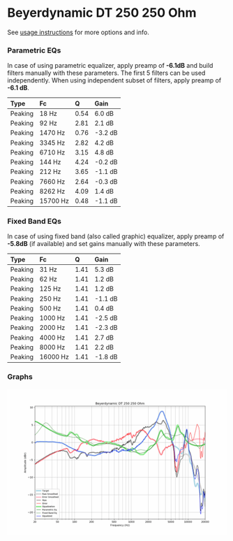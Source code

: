 # Beyerdynamic DT 250 250 Ohm
See [usage instructions](https://github.com/jaakkopasanen/AutoEq#usage) for more options and info.

### Parametric EQs
In case of using parametric equalizer, apply preamp of **-6.1dB** and build filters manually
with these parameters. The first 5 filters can be used independently.
When using independent subset of filters, apply preamp of **-6.1 dB**.

| Type    | Fc       |    Q | Gain    |
|:--------|:---------|:-----|:--------|
| Peaking | 18 Hz    | 0.54 | 6.0 dB  |
| Peaking | 92 Hz    | 2.81 | 2.1 dB  |
| Peaking | 1470 Hz  | 0.76 | -3.2 dB |
| Peaking | 3345 Hz  | 2.82 | 4.2 dB  |
| Peaking | 6710 Hz  | 3.15 | 4.8 dB  |
| Peaking | 144 Hz   | 4.24 | -0.2 dB |
| Peaking | 212 Hz   | 3.65 | -1.1 dB |
| Peaking | 7660 Hz  | 2.64 | -0.3 dB |
| Peaking | 8262 Hz  | 4.09 | 1.4 dB  |
| Peaking | 15700 Hz | 0.48 | -1.1 dB |

### Fixed Band EQs
In case of using fixed band (also called graphic) equalizer, apply preamp of **-5.8dB**
(if available) and set gains manually with these parameters.

| Type    | Fc       |    Q | Gain    |
|:--------|:---------|:-----|:--------|
| Peaking | 31 Hz    | 1.41 | 5.3 dB  |
| Peaking | 62 Hz    | 1.41 | 1.2 dB  |
| Peaking | 125 Hz   | 1.41 | 1.2 dB  |
| Peaking | 250 Hz   | 1.41 | -1.1 dB |
| Peaking | 500 Hz   | 1.41 | 0.4 dB  |
| Peaking | 1000 Hz  | 1.41 | -2.5 dB |
| Peaking | 2000 Hz  | 1.41 | -2.3 dB |
| Peaking | 4000 Hz  | 1.41 | 2.7 dB  |
| Peaking | 8000 Hz  | 1.41 | 2.2 dB  |
| Peaking | 16000 Hz | 1.41 | -1.8 dB |

### Graphs
![](./Beyerdynamic%20DT%20250%20250%20Ohm.png)